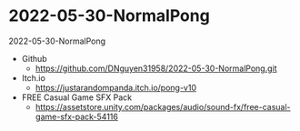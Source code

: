 # 2022-05-30-NormalPong
2022-05-30-NormalPong
- Github
	- https://github.com/DNguyen31958/2022-05-30-NormalPong.git
- Itch.io
	- https://justarandompanda.itch.io/pong-v10
- FREE Casual Game SFX Pack
	- https://assetstore.unity.com/packages/audio/sound-fx/free-casual-game-sfx-pack-54116
